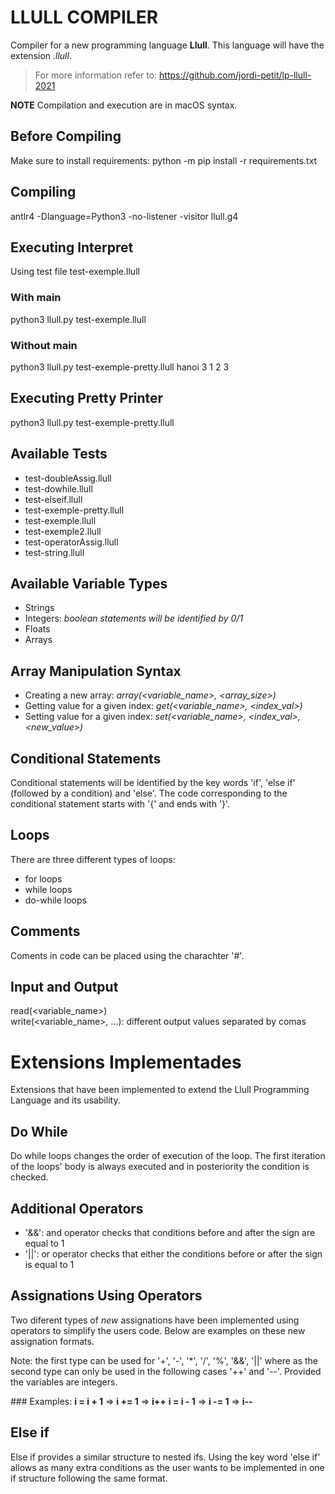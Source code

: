 # LLULL COMPILER 
Compiler for a new programming language **Llull**. This language will have the extension *.llull*.

> For more information refer to: https://github.com/jordi-petit/lp-llull-2021

**NOTE** 
Compilation and execution are in macOS syntax. 

## Before Compiling
Make sure to install requirements: python -m pip install -r requirements.txt 

## Compiling
antlr4 -Dlanguage=Python3 -no-listener -visitor llull.g4

## Executing Interpret
Using test file test-exemple.llull

### With main 
python3 llull.py test-exemple.llull
                 
### Without main
python3 llull.py test-exemple-pretty.llull hanoi 3 1 2 3

## Executing Pretty Printer
python3 llull.py test-exemple-pretty.llull

## Available Tests
* test-doubleAssig.llull
* test-dowhile.llull
* test-elseif.llull
* test-exemple-pretty.llull
* test-exemple.llull
* test-exemple2.llull
* test-operatorAssig.llull
* test-string.llull

## Available Variable Types
* Strings
* Integers: *boolean statements will be identified by 0/1*
* Floats
* Arrays 

## Array Manipulation Syntax
* Creating a new array: *array(<variable_name>, <array_size>)*
* Getting value for a given index: *get(<variable_name>, <index_val>)*
* Setting value for a given index: *set(<variable_name>, <index_val>, <new_value>)*

## Conditional Statements
Conditional statements will be identified by the key words 'if', 'else if' (followed by a condition) and 'else'. The code corresponding to the conditional statement starts with '{' and ends with '}'.

## Loops
There are three different types of loops:
* for loops
* while loops
* do-while loops

## Comments
Coments in code can be placed using the charachter '#'.

## Input and Output
read(<variable_name>)\
write(<variable_name>, <value>...): different output values separated by comas

# Extensions Implementades
Extensions that have been implemented to extend the Llull Programming Language and its usability.

## Do While
Do while loops changes the order of execution of the loop. The first iteration of the loops' body is always executed and in posteriority the condition is checked.

## Additional Operators
* '&&': and operator checks that conditions before and after the sign are equal to 1
* '||': or operator checks that either the conditions before or after the sign is equal to 1

## Assignations Using Operators
Two diferent types of *new* assignations have been implemented using operators to simplify the users code. Below are examples on these new assignation formats.

Note: the first type can be used for '+', '-', '*', '/', '%', '&&', '||' where as the second type can only be used in the following cases '++' and '--'. Provided the variables are integers.

### Examples: 
**i = i + 1** => **i += 1** => **i++**
**i = i - 1** => **i -= 1** => **i--**

## Else if
Else if provides a similar structure to nested ifs. Using the key word 'else if' allows as many extra conditions as the user wants to be implemented in one if structure following the same format. 